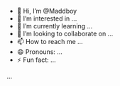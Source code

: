 - 👋 Hi, I’m @Maddboy
- 👀 I’m interested in ...
- 🌱 I’m currently learning ...
- 💞️ I’m looking to collaborate on ...
- 📫 How to reach me ...
- 😄 Pronouns: ...
- ⚡ Fun fact: ...

...
<!---
Maddboy/Maddboy is a ✨ special ✨ repository because its `README.md` (this file) appears on your GitHub profile.
You can click the Preview link to take a look at your changes.
--->
